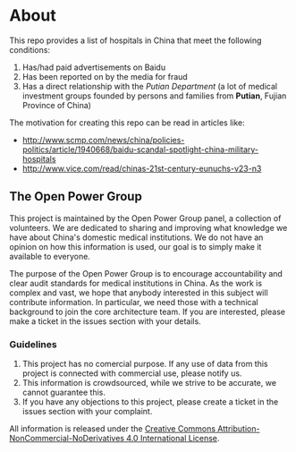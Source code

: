 # About

This repo provides a list of hospitals in China that meet the following conditions:

1. Has/had paid advertisements on Baidu
2. Has been reported on by the media for fraud
3. Has a direct relationship with the *Putian Department* (a lot of medical investment groups founded by persons and families from **Putian**, Fujian Province of China)

The motivation for creating this repo can be read in articles like:

* http://www.scmp.com/news/china/policies-politics/article/1940668/baidu-scandal-spotlight-china-military-hospitals
* http://www.vice.com/read/chinas-21st-century-eunuchs-v23-n3

## The Open Power Group

This project is maintained by the Open Power Group panel, a collection of volunteers. We are dedicated to sharing and improving what knowledge we have about China's domestic medical institutions. We do not have an opinion on how this information is used, our goal is to simply make it available to everyone.

The purpose of the Open Power Group is to encourage accountability and clear audit standards for medical institutions in China. As the work is complex and vast, we hope that anybody interested in this subject will contribute information. In particular, we need those with a technical background to join the core architecture team. If you are interested, please make a ticket in the issues section with your details.

### Guidelines

1. This project has no comercial purpose. If any use of data from this project is connected with commercial use, please notify us.
2. This information is crowdsourced, while we strive to be accurate, we cannot guarantee this.
3. If you have any objections to this project, please create a ticket in the issues section with your complaint.

All information is released under the <a rel="license" href="http://creativecommons.org/licenses/by-nc-nd/4.0/">Creative Commons Attribution-NonCommercial-NoDerivatives 4.0 International License</a>.
